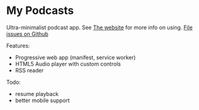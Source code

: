 My Podcasts
=================

Ultra-minimalist podcast app. See [The website](https://just-podcasts.glitch.me/) for more info on using. [File issues on Github](https://github.com/melissamcewen/my-podcasts)

Features:
- Progressive web app (manifest, service worker)
- HTML5 Audio player with custom controls
- RSS reader

Todo:
- resume playback
- better mobile support